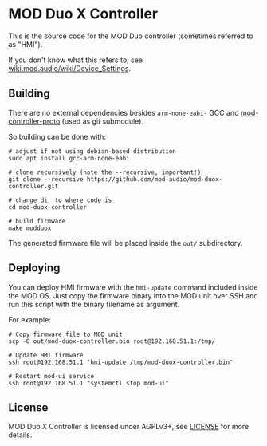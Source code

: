 # MOD Duo X Controller

This is the source code for the MOD Duo controller (sometimes referred to as "HMI").

If you don't know what this refers to, see [wiki.mod.audio/wiki/Device_Settings](https://wiki.mod.audio/wiki/Device_Settings).

## Building

There are no external dependencies besides `arm-none-eabi-` GCC and [mod-controller-proto](https://github.com/mod-audio/mod-controller-proto) (used as git submodule).

So building can be done with:

```
# adjust if not using debian-based distribution
sudo apt install gcc-arm-none-eabi

# clone recursively (note the --recursive, important!)
git clone --recursive https://github.com/mod-audio/mod-duox-controller.git

# change dir to where code is
cd mod-duox-controller

# build firmware
make modduox
```

The generated firmware file will be placed inside the `out/` subdirectory.

## Deploying

You can deploy HMI firmware with the `hmi-update` command included inside the MOD OS.
Just copy the firmware binary into the MOD unit over SSH and run this script with the binary filename as argument.

For example:

```
# Copy firmware file to MOD unit
scp -O out/mod-duox-controller.bin root@192.168.51.1:/tmp/

# Update HMI firmware
ssh root@192.168.51.1 "hmi-update /tmp/mod-duox-controller.bin"

# Restart mod-ui service
ssh root@192.168.51.1 "systemctl stop mod-ui"
```

## License

MOD Duo X Controller is licensed under AGPLv3+, see [LICENSE](LICENSE) for more details.
